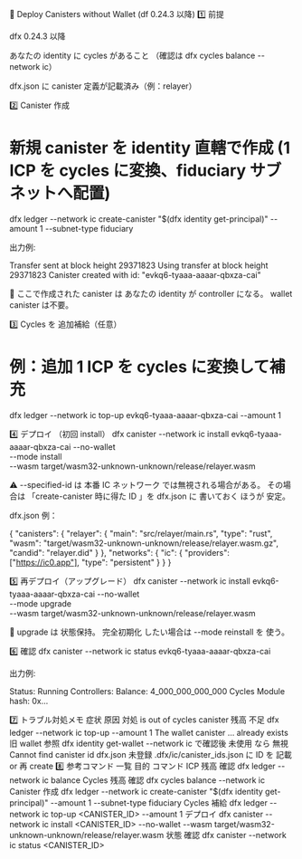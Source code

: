 🚀 Deploy Canisters without Wallet (df 0.24.3 以降)
1️⃣ 前提

dfx 0.24.3 以降

あなたの identity に cycles があること （確認は dfx cycles balance --network ic）

dfx.json に canister 定義が記載済み（例：relayer）

2️⃣ Canister 作成
# 新規 canister を identity 直轄で作成 (1 ICP を cycles に変換、fiduciary サブネットへ配置)
dfx ledger --network ic create-canister "$(dfx identity get-principal)" --amount 1 --subnet-type fiduciary


出力例:

Transfer sent at block height 29371823
Using transfer at block height 29371823
Canister created with id: "evkq6-tyaaa-aaaar-qbxza-cai"


🧠 ここで作成された canister は あなたの identity が controller になる。
wallet canister は不要。

3️⃣ Cycles を 追加補給（任意）
# 例：追加 1 ICP を cycles に変換して補充
dfx ledger --network ic top-up evkq6-tyaaa-aaaar-qbxza-cai --amount 1

4️⃣ デプロイ （初回 install）
dfx canister --network ic install evkq6-tyaaa-aaaar-qbxza-cai --no-wallet \
  --mode install \
  --wasm target/wasm32-unknown-unknown/release/relayer.wasm


⚠️ --specified-id は 本番 IC ネットワーク では無視される場合がある。
その場合は 「create-canister 時に得た ID 」を dfx.json に 書いておく ほうが 安定。

dfx.json 例：

{
  "canisters": {
    "relayer": {
      "main": "src/relayer/main.rs",
      "type": "rust",
      "wasm": "target/wasm32-unknown-unknown/release/relayer.wasm.gz",
      "candid": "relayer.did"
    }
  },
  "networks": { "ic": { "providers": ["https://ic0.app"], "type": "persistent" } }
}

5️⃣ 再デプロイ（アップグレード）
dfx canister --network ic install evkq6-tyaaa-aaaar-qbxza-cai --no-wallet \
  --mode upgrade \
  --wasm target/wasm32-unknown-unknown/release/relayer.wasm


🔁 upgrade は 状態保持。
完全初期化 したい場合は --mode reinstall を 使う。

6️⃣ 確認
dfx canister --network ic status evkq6-tyaaa-aaaar-qbxza-cai


出力例:

Status: Running
Controllers: <your principal>
Balance: 4_000_000_000_000 Cycles
Module hash: 0x...

7️⃣ トラブル対処メモ
症状	原因	対処
is out of cycles	canister 残高 不足	dfx ledger --network ic top-up <id> --amount 1
The wallet canister … already exists	旧 wallet 参照	dfx identity get-wallet --network ic で確認後 未使用 なら 無視
Cannot find canister id	dfx.json 未登録	.dfx/ic/canister_ids.json に ID を 記載 or 再 create
8️⃣ 参考コマンド 一覧
目的	コマンド
ICP 残高 確認	dfx ledger --network ic balance
Cycles 残高 確認	dfx cycles balance --network ic
Canister 作成	dfx ledger --network ic create-canister "$(dfx identity get-principal)" --amount 1 --subnet-type fiduciary
Cycles 補給	dfx ledger --network ic top-up <CANISTER_ID> --amount 1
デプロイ	dfx canister --network ic install <CANISTER_ID> --no-wallet --wasm target/wasm32-unknown-unknown/release/relayer.wasm
状態 確認	dfx canister --network ic status <CANISTER_ID>
